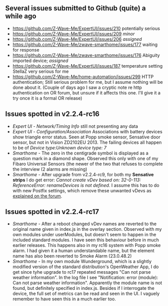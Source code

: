 ## Several issues submitted to Github (quite) a while ago      
- https://github.com/Z-Wave-Me/ExpertUI/issues/210  potentially serious       
- https://github.com/Z-Wave-Me/ExpertUI/issues/209  *minor*          
- https://github.com/Z-Wave-Me/ExpertUI/issues/206  *assigned*     
- https://github.com/Z-Wave-Me/zwave-smarthome/issues/177  waiting for response    
- https://github.com/Z-Wave-Me/zwave-smarthome/issues/176  Abiguity imported device; *assigned*       
- https://github.com/Z-Wave-Me/ExpertUI/issues/187 temperature setting StellaZ very serious for me      
- https://github.com/Z-Wave-Me/home-automation/issues/299 HTTP authentication; Still serious problem for me, but I assume nothing will be done about it. (Couple of days ago I saw a cryptic note re http authentication on OR forum, but unsure if it affects this one. I'll give it a try once it is a formal OR release)      

## Issues spotted in v2.2.4-rc16     
- *Expert UI* - *Network/Timing Info* still not presenting any data
- *Expert UI* - *Configuration/Association* Associations with battery devices show triangle error status. Seen at Popp smoke sensor, Sensative door sensor, but not in Vision ZD2102EU 2013. The failing devices all happen to be of *Device type:Unknown device type: 7*
- *Smarthome* -  The zero in the centigrade symbol is displayed as a question mark in a diamond shape. Observed this only with one of my Fibaro Universal Sensors (the newer of the two that refuses to complete the interview (2 alarms are missing) 
-  *Smarthome* - After upgrade from v2.2.4-rc9, for both my **Sensative strips** I do get error: *Cannot create vDev based on: 32-0-113: ReferenceError: renameDevices is not defined*. I assume this has to do with new Postfix settings, which remove these unwanted vDevs as [explained on the forum](http://forum.z-wave.me/viewtopic.php?f=3419&t=23470&p=63958#p63955).      
## Issues spotted in v2.2.4-rc17
- *Smarthome* - After a reboot changed vDev names are reverted to the original name given in index.js in the overlay section. Observed with my own modules under userModules, but doesn't seem to happen in the included standard modules. I have seen this behaviour before in much earlier releases. This happens also in my rc16 system with Popp smoke alarm. I had given it a human understandable name, but the element name has also been reverted to Smoke Alarm (23.0.48.2)      
- *Smarthome* - In my own module Wunderground, which is a slightly modified version of the standard distribution's OpenWeather App, I do get since tyhe upgrade to rc17 repeated messages "Can not parse weather information". In the log file I see "Notification: error (module): Can not parse weather information". Apparently the module name is not found, but definitely specified in index.js. Besides if I interrogate the device, the full set of metrics can be read and seen in the UI. I vaguely remember to have seen this in a much earlier too.                 
